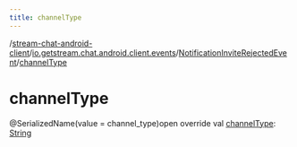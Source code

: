 ```yaml
---
title: channelType
---
```

/[stream-chat-android-client](../../index.md)/[io.getstream.chat.android.client.events](../index.md)/[NotificationInviteRejectedEvent](index.md)/[channelType](channelType.md)  
  
  
  
# channelType  
@SerializedName(value = channel_type)open override val [channelType](channelType.md): [String](https://kotlinlang.org/api/latest/jvm/stdlib/kotlin/-string/index.html)
